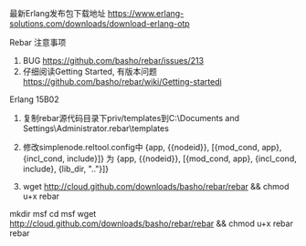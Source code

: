 
最新Erlang发布包下载地址
https://www.erlang-solutions.com/downloads/download-erlang-otp


Rebar 注意事项

1. BUG
	https://github.com/basho/rebar/issues/213
2. 仔细阅读Getting Started, 有版本问题
	https://github.com/basho/rebar/wiki/Getting-startedi


Erlang 15B02

1. 复制rebar源代码目录下priv/templates到C:\Documents and Settings\Administrator\.rebar\templates

2. 修改simplenode.reltool.config中
    {app, {{nodeid}}, [{mod_cond, app}, {incl_cond, include}]}
	为
    {app, {{nodeid}}, [{mod_cond, app}, {incl_cond, include}, {lib_dir, ".."}]}

3. wget http://cloud.github.com/downloads/basho/rebar/rebar && chmod u+x rebar



mkdir msf
cd msf
wget http://cloud.github.com/downloads/basho/rebar/rebar && chmod u+x rebar
rebar


